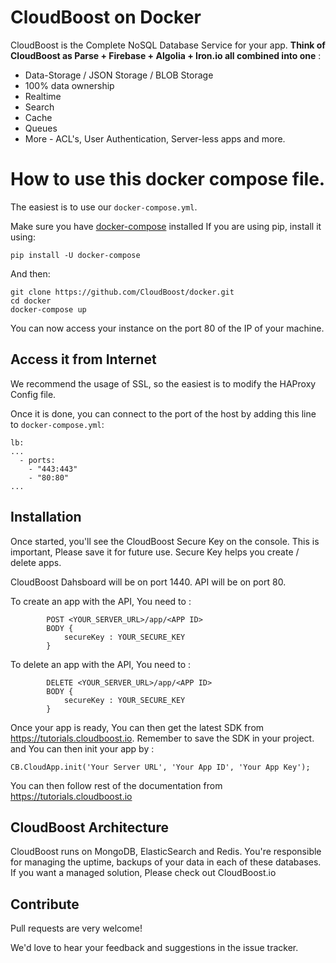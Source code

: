 # CloudBoost on Docker

CloudBoost is the Complete NoSQL Database Service for your app. **Think of CloudBoost as Parse + Firebase + Algolia + Iron.io all combined into one** :
 - Data-Storage / JSON Storage / BLOB Storage
 - 100% data ownership
 - Realtime 
 - Search
 - Cache
 - Queues
 - More - ACL's, User Authentication, Server-less apps and more. 
 

# How to use this docker compose file.

The easiest is to use our `docker-compose.yml`.

Make sure you have [docker-compose](http://docs.docker.com/compose/install/) installed 
If you are using pip, install it using:
```
pip install -U docker-compose
```
And then:

```
git clone https://github.com/CloudBoost/docker.git
cd docker
docker-compose up
```

You can now access your instance on the port 80 of the IP of your machine.

## Access it from Internet

We recommend the usage of SSL, so the easiest is to modify the HAProxy Config file.

Once it is done, you can connect to the port of the host by adding this line to `docker-compose.yml`:
```
lb:
...
  - ports:
    - "443:443"
    - "80:80"
...
```

## Installation

Once started, you'll see the CloudBoost Secure Key on the console. This is important, Please save it for future use.
Secure Key helps you create / delete apps. 

CloudBoost Dahsboard will be on port 1440. API will be on port 80.

To create an app with the API, You need to  : 

```
        POST <YOUR_SERVER_URL>/app/<APP ID>
        BODY {
            secureKey : YOUR_SECURE_KEY
        }
```

To delete an app with the API, You need to  : 

```
        DELETE <YOUR_SERVER_URL>/app/<APP ID>
        BODY {
            secureKey : YOUR_SECURE_KEY
        }
```

Once your app is ready, You can then get the latest SDK from  https://tutorials.cloudboost.io. Remember to save the SDK in your project. and You can then init your app by :

`CB.CloudApp.init('Your Server URL', 'Your App ID', 'Your App Key');`

You can then follow rest of the documentation from https://tutorials.cloudboost.io

## CloudBoost Architecture

CloudBoost runs on MongoDB, ElasticSearch and Redis. You're responsible for managing the uptime, backups of your data in each of these databases. If you want a managed solution, Please check out CloudBoost.io

## Contribute

Pull requests are very welcome!

We'd love to hear your feedback and suggestions in the issue tracker. 



